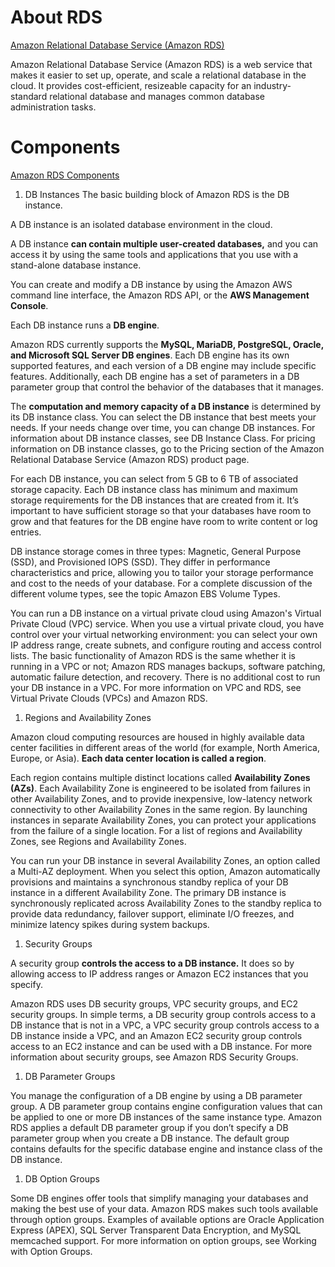 # About RDS

[Amazon Relational Database Service (Amazon RDS)](http://docs.aws.amazon.com/AmazonRDS/latest/UserGuide/Welcome.html)

Amazon Relational Database Service (Amazon RDS) is a web service that makes it easier to set up, operate, and scale a relational database in the cloud. It provides cost-efficient, resizeable capacity for an industry-standard relational database and manages common database administration tasks.

# Components

[Amazon RDS Components](http://docs.aws.amazon.com/AmazonRDS/latest/UserGuide/Welcome.html#Welcome.Concepts)

1. DB Instances
The basic building block of Amazon RDS is the DB instance.
 
 A DB instance is an isolated database environment in the cloud.  
 
 A DB instance **can contain multiple user-created databases,** and you can access it by using the same tools and applications that you use with a stand-alone database instance. 
 
 You can create and modify a DB instance by using the Amazon AWS command line interface, the Amazon RDS API, or the **AWS Management Console**.

Each DB instance runs a **DB engine**. 

Amazon RDS currently supports the **MySQL, MariaDB, PostgreSQL, Oracle, and Microsoft SQL Server DB engines**. Each DB engine has its own supported features, and each version of a DB engine may include specific features. Additionally, each DB engine has a set of parameters in a DB parameter group that control the behavior of the databases that it manages.

The **computation and memory capacity of a DB instance** is determined by its DB instance class. You can select the DB instance that best meets your needs. If your needs change over time, you can change DB instances. For information about DB instance classes, see DB Instance Class. For pricing information on DB instance classes, go to the Pricing section of the Amazon Relational Database Service (Amazon RDS) product page.

For each DB instance, you can select from 5 GB to 6 TB of associated storage capacity. Each DB instance class has minimum and maximum storage requirements for the DB instances that are created from it. It’s important to have sufficient storage so that your databases have room to grow and that features for the DB engine have room to write content or log entries.

DB instance storage comes in three types: Magnetic, General Purpose (SSD), and Provisioned IOPS (SSD). They differ in performance characteristics and price, allowing you to tailor your storage performance and cost to the needs of your database. For a complete discussion of the different volume types, see the topic Amazon EBS Volume Types.

You can run a DB instance on a virtual private cloud using Amazon's Virtual Private Cloud (VPC) service. When you use a virtual private cloud, you have control over your virtual networking environment: you can select your own IP address range, create subnets, and configure routing and access control lists. The basic functionality of Amazon RDS is the same whether it is running in a VPC or not; Amazon RDS manages backups, software patching, automatic failure detection, and recovery. There is no additional cost to run your DB instance in a VPC. For more information on VPC and RDS, see Virtual Private Clouds (VPCs) and Amazon RDS.

1. Regions and Availability Zones

Amazon cloud computing resources are housed in highly available data center facilities in different areas of the world (for example, North America, Europe, or Asia). **Each data center location is called a region**.

Each region contains multiple distinct locations called **Availability Zones (AZs)**. Each Availability Zone is engineered to be isolated from failures in other Availability Zones, and to provide inexpensive, low-latency network connectivity to other Availability Zones in the same region. By launching instances in separate Availability Zones, you can protect your applications from the failure of a single location. For a list of regions and Availability Zones, see Regions and Availability Zones.

You can run your DB instance in several Availability Zones, an option called a Multi-AZ deployment. When you select this option, Amazon automatically provisions and maintains a synchronous standby replica of your DB instance in a different Availability Zone. The primary DB instance is synchronously replicated across Availability Zones to the standby replica to provide data redundancy, failover support, eliminate I/O freezes, and minimize latency spikes during system backups.

1. Security Groups

A security group **controls the access to a DB instance.** It does so by allowing access to IP address ranges or Amazon EC2 instances that you specify.

Amazon RDS uses DB security groups, VPC security groups, and EC2 security groups. In simple terms, a DB security group controls access to a DB instance that is not in a VPC, a VPC security group controls access to a DB instance inside a VPC, and an Amazon EC2 security group controls access to an EC2 instance and can be used with a DB instance. For more information about security groups, see Amazon RDS Security Groups.

1. DB Parameter Groups

You manage the configuration of a DB engine by using a DB parameter group. A DB parameter group contains engine configuration values that can be applied to one or more DB instances of the same instance type. Amazon RDS applies a default DB parameter group if you don’t specify a DB parameter group when you create a DB instance. The default group contains defaults for the specific database engine and instance class of the DB instance.

1. DB Option Groups

Some DB engines offer tools that simplify managing your databases and making the best use of your data. Amazon RDS makes such tools available through option groups. Examples of available options are Oracle Application Express (APEX), SQL Server Transparent Data Encryption, and MySQL memcached support. For more information on option groups, see Working with Option Groups.

